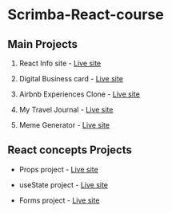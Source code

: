 # Scrimba-React-course

## Main Projects
1. React Info site - [Live site](https://abhishake21-react-facts.netlify.app)

2. Digital Business card - [Live site](https://abhishake21-digital-card.netlify.app)

3. Airbnb Experiences Clone - [Live site](https://abhishake21-airbnb-exp.netlify.app)

4. My Travel Journal - [Live site](https://abhishake21-travel-journal.netlify.app)

5. Meme Generator - [Live site](https://abhishake21-meme-generator.netlify.app)


## React concepts Projects
- Props project - [Live site](https://abhishake21-react-props.netlify.app)

- useState project - [Live site](https://abhishake21-use-state.netlify.app)

- Forms project - [Live site](https://abhishake21-react-forms.netlify.app)